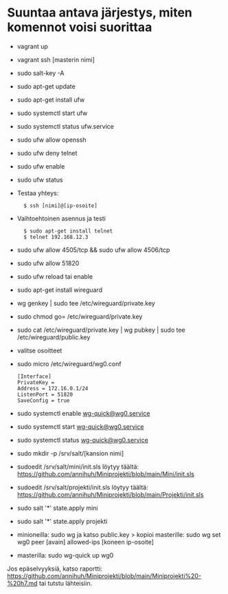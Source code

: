 # Suuntaa antava järjestys, miten komennot voisi suorittaa
-  vagrant up
- vagrant ssh [masterin nimi]
- sudo salt-key -A
- sudo apt-get update
- sudo apt-get install ufw
- sudo systemctl start ufw
- sudo systemctl status ufw.service
- sudo ufw allow openssh
- sudo ufw deny telnet
- sudo ufw enable
- sudo ufw status
- Testaa yhteys: 
        
        $ ssh [nimi]@[ip-osoite]
        
- Vaihtoehtoinen asennus ja testi

        $ sudo apt-get install telnet
        $ telnet 192.168.12.3
        
- sudo ufw allow 4505/tcp && sudo ufw allow 4506/tcp
- sudo ufw allow 51820
- sudo ufw reload tai enable
    
- sudo apt-get install wireguard
- wg genkey | sudo tee /etc/wireguard/private.key
- sudo chmod go= /etc/wireguard/private.key
- sudo cat /etc/wireguard/private.key | wg pubkey | sudo tee /etc/wireguard/public.key
- valitse osoitteet
- sudo micro /etc/wireguard/wg0.conf 

      [Interface]
      PrivateKey = 
      Address = 172.16.0.1/24
      ListenPort = 51820
      SaveConfig = true

- sudo systemctl enable wg-quick@wg0.service
- sudo systemctl start wg-quick@wg0.service
- sudo systemctl status wg-quick@wg0.service   
- sudo mkdir -p /srv/salt/[kansion nimi]
- sudoedit /srv/salt/mini/init.sls löytyy täältä: https://github.com/annihuh/Miniprojekti/blob/main/Mini/init.sls
- sudoedit /srv/salt/projekti/init.sls löytyy täältä: https://github.com/annihuh/Miniprojekti/blob/main/Projekti/init.sls
- sudo salt '*' state.apply mini
- sudo salt '*' state.apply projekti
- minioneilla: sudo wg ja katso public.key > kopioi masterille: sudo wg set wg0 peer [avain] allowed-ips [koneen ip-osoite]
- masterilla: sudo wg-quick up wg0 
    
Jos epäselvyyksiä, katso raportti: https://github.com/annihuh/Miniprojekti/blob/main/Miniprojekti%20-%20h7.md tai tutstu lähteisiin.
